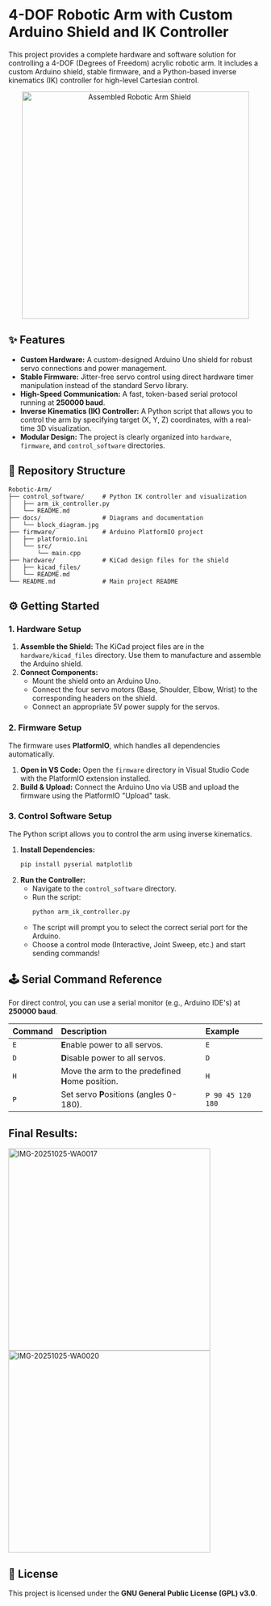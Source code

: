 # 4-DOF Robotic Arm with Custom Arduino Shield and IK Controller

This project provides a complete hardware and software solution for controlling a 4-DOF (Degrees of Freedom) acrylic robotic arm. It includes a custom Arduino shield, stable firmware, and a Python-based inverse kinematics (IK) controller for high-level Cartesian control.

<p align="center">
  <img src="https://github.com/user-attachments/assets/94d61672-353b-4d17-881a-5043d9a84109" alt="Assembled Robotic Arm Shield" width="450" />
</p>

## ✨ Features

-   **Custom Hardware:** A custom-designed Arduino Uno shield for robust servo connections and power management.
-   **Stable Firmware:** Jitter-free servo control using direct hardware timer manipulation instead of the standard Servo library.
-   **High-Speed Communication:** A fast, token-based serial protocol running at **250000 baud**.
-   **Inverse Kinematics (IK) Controller:** A Python script that allows you to control the arm by specifying target (X, Y, Z) coordinates, with a real-time 3D visualization.
-   **Modular Design:** The project is clearly organized into `hardware`, `firmware`, and `control_software` directories.

## 📂 Repository Structure

```
Robotic-Arm/
├── control_software/     # Python IK controller and visualization
│   ├── arm_ik_controller.py
│   └── README.md
├── docs/                 # Diagrams and documentation
│   └── block_diagram.jpg
├── firmware/             # Arduino PlatformIO project
│   ├── platformio.ini
│   └── src/
│       └── main.cpp
├── hardware/             # KiCad design files for the shield
│   ├── kicad_files/
│   └── README.md
└── README.md             # Main project README
```

## ⚙️ Getting Started

### 1. Hardware Setup

1.  **Assemble the Shield:** The KiCad project files are in the `hardware/kicad_files` directory. Use them to manufacture and assemble the Arduino shield.
2.  **Connect Components:**
    -   Mount the shield onto an Arduino Uno.
    -   Connect the four servo motors (Base, Shoulder, Elbow, Wrist) to the corresponding headers on the shield.
    -   Connect an appropriate 5V power supply for the servos.

### 2. Firmware Setup

The firmware uses **PlatformIO**, which handles all dependencies automatically.

1.  **Open in VS Code:** Open the `firmware` directory in Visual Studio Code with the PlatformIO extension installed.
2.  **Build & Upload:** Connect the Arduino Uno via USB and upload the firmware using the PlatformIO "Upload" task.

### 3. Control Software Setup

The Python script allows you to control the arm using inverse kinematics.

1.  **Install Dependencies:**
    ```sh
    pip install pyserial matplotlib
    ```
2.  **Run the Controller:**
    -   Navigate to the `control_software` directory.
    -   Run the script:
        ```sh
        python arm_ik_controller.py
        ```
    -   The script will prompt you to select the correct serial port for the Arduino.
    -   Choose a control mode (Interactive, Joint Sweep, etc.) and start sending commands!

## 🕹️ Serial Command Reference

For direct control, you can use a serial monitor (e.g., Arduino IDE's) at **250000 baud**.

| Command | Description                                         | Example                     |
| :------ | :-------------------------------------------------- | :-------------------------- |
| `E`     | **E**nable power to all servos.                     | `E`                         |
| `D`     | **D**isable power to all servos.                    | `D`                         |
| `H`     | Move the arm to the predefined **H**ome position.   | `H`                         |
| `P`     | Set servo **P**ositions (angles 0-180).             | `P 90 45 120 180`           |

## Final Results:
<img src="https://github.com/user-attachments/assets/8b99a545-8eb2-4781-97c2-95de9f968b7a" alt="IMG-20251025-WA0017" width="400">
<img src="https://github.com/user-attachments/assets/f99d57ff-65df-4117-8323-c3f7e8e6f8e9" alt="IMG-20251025-WA0020" width="400">

## 📜 License

This project is licensed under the **GNU General Public License (GPL) v3.0**.